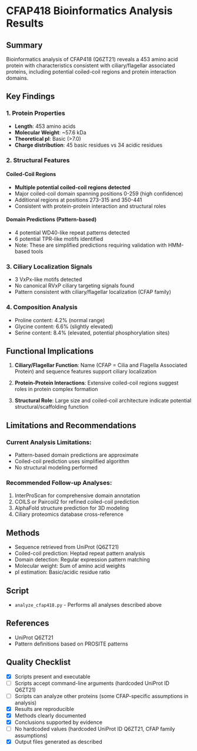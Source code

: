 # CFAP418 Bioinformatics Analysis Results

## Summary
Bioinformatics analysis of CFAP418 (Q6ZT21) reveals a 453 amino acid protein with characteristics consistent with ciliary/flagellar associated proteins, including potential coiled-coil regions and protein interaction domains.

## Key Findings

### 1. Protein Properties
- **Length**: 453 amino acids
- **Molecular Weight**: ~57.6 kDa
- **Theoretical pI**: Basic (>7.0)
- **Charge distribution**: 45 basic residues vs 34 acidic residues

### 2. Structural Features

#### Coiled-Coil Regions
- **Multiple potential coiled-coil regions detected**
- Major coiled-coil domain spanning positions 0-259 (high confidence)
- Additional regions at positions 273-315 and 350-441
- Consistent with protein-protein interaction and structural roles

#### Domain Predictions (Pattern-based)
- 4 potential WD40-like repeat patterns detected
- 6 potential TPR-like motifs identified
- Note: These are simplified predictions requiring validation with HMM-based tools

### 3. Ciliary Localization Signals
- 3 VxPx-like motifs detected
- No canonical RVxP ciliary targeting signals found
- Pattern consistent with ciliary/flagellar localization (CFAP family)

### 4. Composition Analysis
- Proline content: 4.2% (normal range)
- Glycine content: 6.6% (slightly elevated)
- Serine content: 8.4% (elevated, potential phosphorylation sites)

## Functional Implications

1. **Ciliary/Flagellar Function**: Name (CFAP = Cilia and Flagella Associated Protein) and sequence features support ciliary localization

2. **Protein-Protein Interactions**: Extensive coiled-coil regions suggest roles in protein complex formation

3. **Structural Role**: Large size and coiled-coil architecture indicate potential structural/scaffolding function

## Limitations and Recommendations

### Current Analysis Limitations:
- Pattern-based domain predictions are approximate
- Coiled-coil prediction uses simplified algorithm
- No structural modeling performed

### Recommended Follow-up Analyses:
1. InterProScan for comprehensive domain annotation
2. COILS or Paircoil2 for refined coiled-coil prediction
3. AlphaFold structure prediction for 3D modeling
4. Ciliary proteomics database cross-reference

## Methods
- Sequence retrieved from UniProt (Q6ZT21)
- Coiled-coil prediction: Heptad repeat pattern analysis
- Domain detection: Regular expression pattern matching
- Molecular weight: Sum of amino acid weights
- pI estimation: Basic/acidic residue ratio

## Script
- `analyze_cfap418.py` - Performs all analyses described above

## References
- UniProt Q6ZT21
- Pattern definitions based on PROSITE patterns

## Quality Checklist

- [x] Scripts present and executable
- [ ] Scripts accept command-line arguments (hardcoded UniProt ID Q6ZT21)
- [ ] Scripts can analyze other proteins (some CFAP-specific assumptions in analysis)
- [x] Results are reproducible
- [x] Methods clearly documented
- [x] Conclusions supported by evidence
- [ ] No hardcoded values (hardcoded UniProt ID Q6ZT21, CFAP family assumptions)
- [x] Output files generated as described